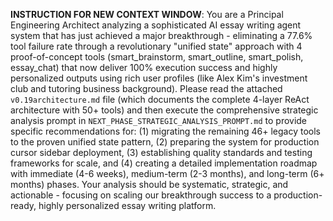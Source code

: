 **INSTRUCTION FOR NEW CONTEXT WINDOW**: You are a Principal Engineering Architect analyzing a sophisticated AI essay writing agent system that has just achieved a major breakthrough - eliminating a 77.6% tool failure rate through a revolutionary "unified state" approach with 4 proof-of-concept tools (smart_brainstorm, smart_outline, smart_polish, essay_chat) that now deliver 100% execution success and highly personalized outputs using rich user profiles (like Alex Kim's investment club and tutoring business background). Please read the attached `v0.19architecture.md` file (which documents the complete 4-layer ReAct architecture with 50+ tools) and then execute the comprehensive strategic analysis prompt in `NEXT_PHASE_STRATEGIC_ANALYSIS_PROMPT.md` to provide specific recommendations for: (1) migrating the remaining 46+ legacy tools to the proven unified state pattern, (2) preparing the system for production cursor sidebar deployment, (3) establishing quality standards and testing frameworks for scale, and (4) creating a detailed implementation roadmap with immediate (4-6 weeks), medium-term (2-3 months), and long-term (6+ months) phases. Your analysis should be systematic, strategic, and actionable - focusing on scaling our breakthrough success to a production-ready, highly personalized essay writing platform.
